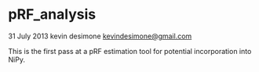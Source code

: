 pRF_analysis
============

31 July 2013
kevin desimone
kevindesimone@gmail.com

This is the first pass at a pRF estimation tool for potential incorporation into NiPy.
